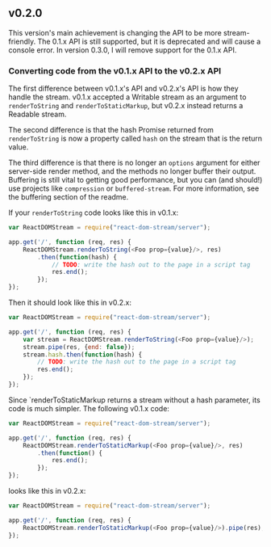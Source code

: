 ## v0.2.0

This version's main achievement is changing the API to be more stream-friendly. The 0.1.x API is still supported, but it is deprecated and will cause a console error. In version 0.3.0, I will remove support for the 0.1.x API.

### Converting code from the v0.1.x API to the v0.2.x API

The first difference between v0.1.x's API and v0.2.x's API is how they handle the stream. v0.1.x accepted a Writable stream as an argument to `renderToString` and `renderToStaticMarkup`, but v0.2.x instead returns a Readable stream.

The second difference is that the hash Promise returned from `renderToString` is now a property called `hash` on the stream that is the return value.

The third difference is that there is no longer an `options` argument for either server-side render method, and the methods no longer buffer their output. Buffering is still vital to getting good performance, but you can (and should!) use projects like `compression` or `buffered-stream`. For more information, see the buffering section of the readme.

If your `renderToString` code looks like this in v0.1.x:

```javascript
var ReactDOMStream = require("react-dom-stream/server");

app.get('/', function (req, res) {
	ReactDOMStream.renderToString(<Foo prop={value}/>, res)
		.then(function(hash) {
			// TODO: write the hash out to the page in a script tag
			res.end();
		});
});
```

Then it should look like this in v0.2.x:

```javascript
var ReactDOMStream = require("react-dom-stream/server");

app.get('/', function (req, res) {
	var stream = ReactDOMStream.renderToString(<Foo prop={value}/>);
	stream.pipe(res, {end: false});
	stream.hash.then(function(hash) {
		// TODO: write the hash out to the page in a script tag
		res.end();
	});
});
```

Since `renderToStaticMarkup returns a stream without a hash parameter, its code is much simpler. The following v0.1.x code:

```javascript
var ReactDOMStream = require("react-dom-stream/server");

app.get('/', function (req, res) {
	ReactDOMStream.renderToStaticMarkup(<Foo prop={value}/>, res)
		.then(function() {
			res.end();
		});
});
```

looks like this in v0.2.x:

```javascript
var ReactDOMStream = require("react-dom-stream/server");

app.get('/', function (req, res) {
	ReactDOMStream.renderToStaticMarkup(<Foo prop={value}/>).pipe(res);
});
```


